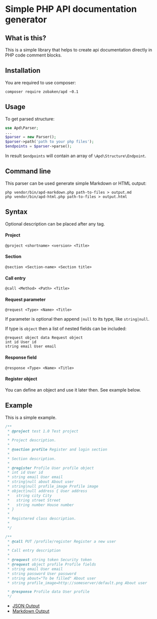 # Simple PHP API documentation generator
## What is this?
This is a simple library that helps to create api documentation directly
 in PHP code comment blocks.
## Installation
You are required to use composer:
~~~
composer require zobaken/apd ~0.1
~~~
## Usage
To get parsed structure:
~~~php
use Apd\Parser;
...
$parser = new Parser();
$parser->path('path to your php files');
$endpoints = $parser->parse();
~~~
In result `$endpoints` will contain an array of `\Apd\Structure\Endpoint`.
## Command line
This parser can be used generate simple Markdown or HTML output:
~~~
php vendor/bin/apd-markdown.php path-to-files > output.md
php vendor/bin/apd-html.php path-to-files > output.html
~~~
## Syntax
Optional description can be placed after any tag.
#### Project
~~~
@project <shortname> <version> <Title> 
~~~
#### Section
~~~
@section <Section-name> <Section title> 
~~~
#### Call entry
~~~
@call <Method> <Path> <Title> 
~~~
#### Request parameter
~~~
@request <Type> <Name> <Title> 
~~~
If parameter is optional then append `|null` to its type, like `string|null`. 

If type is `object` then a list of nested fields can be included:
~~~
@request object data Request object
int id User id
string email User email
~~~
#### Response field
~~~
@response <Type> <Name> <Title> 
~~~
#### Register object
You can define an object and use it later then. See example below.
## Example
This is a simple example.
~~~php
/**
 * @project test 1.0 Test project
 *
 * Project description.
 *
 * @section profile Register and login section
 *
 * Section description.
 *
 * @register Profile User profile object
 * int id User id
 * string email User email
 * string|null about About user
 * string|null profile_image Profile image
 * object|null address { User address
 *   string city City
 *   string street Street
 *   string number House number
 * }
 *
 * Registered class description.
 *
 */

/**
 * @call PUT /profile/register Register a new user
 *
 * Call entry description
 *
 * @request string token Security token
 * @request object profile Profile fields
 * string email User email
 * string password User password
 * string about="To be filled" About user
 * string profile_image=http://someserver/default.png About user

 * @response Profile data User profile
 */
~~~
* [JSON Output](examples/example.json)
* [Markdown Output](examples/example.md)